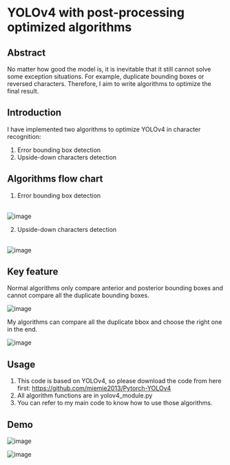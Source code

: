 # YOLOv4 with post-processing optimized algorithms

## Abstract

No matter how good the model is, it is inevitable that it still cannot solve some exception situations. For example, duplicate bounding boxes or reversed characters.
Therefore, I aim to write algorithms to optimize the final result.

## Introduction

I have implemented two algorithms to optimize YOLOv4 in character recognition:

1. Error bounding box detection
2. Upside-down characters detection

## Algorithms flow chart
1. Error bounding box detection

<br>![image](https://user-images.githubusercontent.com/56544982/143669533-6ad3ec75-0dc5-4169-8611-a6282046d658.png)

2. Upside-down characters detection

<br>![image](https://user-images.githubusercontent.com/56544982/143669545-e44f7c3e-2766-425a-ba11-9f8fbafbb44e.png)

## Key feature

Normal algorithms only compare anterior and posterior bounding boxes and cannot compare all the duplicate bounding boxes. 

![image](https://user-images.githubusercontent.com/56544982/143669646-9175078c-9404-49a0-92bb-b7ff4fe58d0e.png)

My algorithms can compare all the duplicate bbox and choose the right one in the end.

![image](https://user-images.githubusercontent.com/56544982/143669663-60761717-52d0-448e-8ed4-d280bafa1e51.png)

## Usage
1. This code is based on YOLOv4, so please download the code from here first: https://github.com/miemie2013/Pytorch-YOLOv4
2. All algorithm functions are in yolov4_module.py
3. You can refer to my main code to know how to use those algorithms.

## Demo

![image](https://user-images.githubusercontent.com/56544982/143669714-b851c601-5408-4881-ae39-68146f9ae6da.png)

![image](https://user-images.githubusercontent.com/56544982/143669733-fd1a7cf0-0cb8-42d4-a5f1-52cd3b31f0ae.png)



